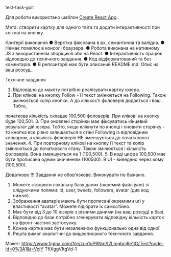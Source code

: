 test-task-goit

Для роботи використано шаблон
[Create React App](https://github.com/facebook/create-react-app)..

Мета: створити картку для одного твіта та додати інтерактивності при клікові на
кнопку.

Критерії виконання ● Верстка фіксована в рх, семантична та валідна. ● Немає
помилок в консолі браузера. ● Робота виконана на нативному JS з використанням
зборщиків або на React. ● Інтерактивність працює відповідно до технічного
завдання. ● Код відформатований та без коментарів. ● В репозиторії має бути
описаний README.md. Опис на ваш розсуд.

Технічне завдання

1. Відповідно до макету потрібно реалізувати картку юзера.
2. При клікові на кнопку Follow - її текст змінюється на Following. Також
   змінюється колір кнопки. А до кількості фоловерів додається і ваш. Тобто,

початкова кількість складає 100,500 фоловерів. При клікові на кнопку буде
100,501. 3. При оновлені сторінки має фіксуватись кінцевий результат дій юзера.
Тобто, якщо клікнути по кнопці і оновити сторінку - то кнопка все рівно
залишається в стані Following із відповідним кольором, а кількість фоловерів НЕ
зменшується до початкового значення. 4. При повторному клікові на кнопку її
текст та колір змінюються до початкового стану. Також змінюється і кількість
фоловерів. Вона зменшується на 1 (100,500). 5. В коді цифра 100,500 має бути
прописана одним значенням (100500). В UI - виведено через кому (100,500).

Додатково !!! Завдання не обов'язкове. Виконувати по бажаню.

1. Можете створити локальну базу даних (окремий файл json) зі слідуючими полями:
   id, user, tweets, followers, avatar (див код нижче).
2. Зображення аватарів мають бути прописані окремими url у властивості “avatar”.
   Можете підібрати їх самостійно.
3. Має бути від 3 до 10 юзерів з різними даними (на ваш розсуд) в базі.
4. Відповідно до бази потрібно згенерувати відповідну кількість карток на
   фронт-частині застосунку.
5. Кожна картка має бути незалежною функціонально одна від одної.
6. Решта вимог аналогічні до вищеописаного технічного завдання.

Макет:
https://www.figma.com/file/zun1oP6NmS2Lmgbcj6e1IG/Test?node-id=0%3A1&t=VoiY
TfiXggVItgVd-1
